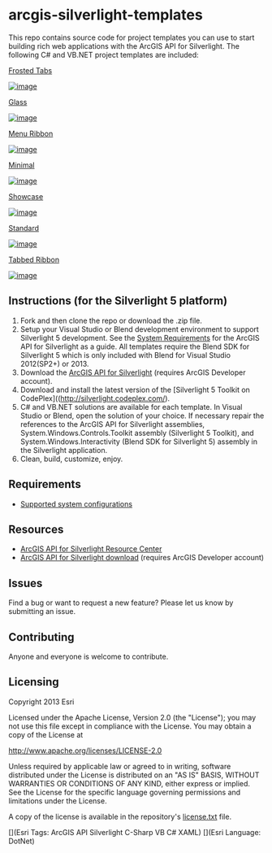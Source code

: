 arcgis-silverlight-templates
============================

This repo contains source code for project templates you can use to start building rich web applications with the ArcGIS API for Silverlight. The following C# and VB.NET project templates are included:

[Frosted Tabs](http://serverapps102.esri.com/SampleGallery/FrostedTabs/Web/)

[![image](https://raw.github.com/Esri/arcgis-templates-silverlight/master/FrostedTabs.png "FrostedTab template")](http://serverapps102.esri.com/SampleGallery/FrostedTabs/Web/)

[Glass](http://serverapps102.esri.com/SampleGallery/Glass/Web/)

[![image](https://raw.github.com/Esri/arcgis-templates-silverlight/master/Glass.png "Glass template")](http://serverapps102.esri.com/SampleGallery/Glass/Web/)

[Menu Ribbon](http://serverapps102.esri.com/SampleGallery/MenuRibbon/Web/)

[![image](https://raw.github.com/Esri/arcgis-templates-silverlight/master/MenuRibbon.png "MenuRibbon template")](http://serverapps102.esri.com/SampleGallery/MenuRibbon/Web/)

[Minimal](http://serverapps102.esri.com/SampleGallery/Minimal/Web/)

[![image](https://raw.github.com/Esri/arcgis-templates-silverlight/master/Minimal.png "Minimal template")](http://serverapps102.esri.com/SampleGallery/Minimal/Web/)

[Showcase](http://serverapps102.esri.com/SampleGallery/Showcase/Web/) 

[![image](https://raw.github.com/Esri/arcgis-templates-silverlight/master/Showcase.png "Showcase template")](http://serverapps102.esri.com/SampleGallery/Showcase/Web/)

[Standard](http://serverapps102.esri.com/SampleGallery/Standard/Web/) 

[![image](https://raw.github.com/Esri/arcgis-templates-silverlight/master/Standard.png "Standard template")](http://serverapps102.esri.com/SampleGallery/Standard/Web/)

[Tabbed Ribbon](http://serverapps102.esri.com/SampleGallery/TabbedRibbon/Web/)

[![image](https://raw.github.com/Esri/arcgis-templates-silverlight/master/TabbedRibbon.png "TabbedRibbon template")](http://serverapps102.esri.com/SampleGallery/TabbedRibbon/Web/)


## Instructions (for the Silverlight 5 platform)

1. Fork and then clone the repo or download the .zip file.
2. Setup your Visual Studio or Blend development environment to support Silverlight 5 development. See the [System Requirements](https://developers.arcgis.com/en/silverlight/guide/system-requirements.htm) for the ArcGIS API for Silverlight as a guide. All templates require the Blend SDK for Silverlight 5 which is only included with Blend for Visual Studio 2012(SP2+) or 2013.
3. Download the [ArcGIS API for Silverlight](https://developers.arcgis.com/en/downloads/) (requires ArcGIS Developer account).
4. Download and install the latest version of the [Silverlight 5 Toolkit on CodePlex]((http://silverlight.codeplex.com/).
5. C# and VB.NET solutions are available for each template. In Visual Studio or Blend, open the solution of your choice. If necessary repair the references to the ArcGIS API for Silverlight assemblies, System.Windows.Controls.Toolkit assembly (Silverlight 5 Toolkit), and System.Windows.Interactivity (Blend SDK for Silverlight 5) assembly in the Silverlight application.
6. Clean, build, customize, enjoy.

## Requirements

* [Supported system configurations](https://developers.arcgis.com/en/silverlight/guide/system-requirements.htm)

## Resources

* [ArcGIS API for Silverlight Resource Center](https://developers.arcgis.com/en/silverlight/)
* [ArcGIS API for Silverlight download](https://developers.arcgis.com/en/downloads/) (requires ArcGIS Developer account)

## Issues

Find a bug or want to request a new feature?  Please let us know by submitting an issue.

## Contributing

Anyone and everyone is welcome to contribute. 

## Licensing
Copyright 2013 Esri

Licensed under the Apache License, Version 2.0 (the "License");
you may not use this file except in compliance with the License.
You may obtain a copy of the License at

   http://www.apache.org/licenses/LICENSE-2.0

Unless required by applicable law or agreed to in writing, software
distributed under the License is distributed on an "AS IS" BASIS,
WITHOUT WARRANTIES OR CONDITIONS OF ANY KIND, either express or implied.
See the License for the specific language governing permissions and
limitations under the License.

A copy of the license is available in the repository's [license.txt]( https://raw.github.com/Esri/arcgis-templates-silverlight/master/license.txt) file.

[](Esri Tags: ArcGIS API Silverlight C-Sharp VB C# XAML)
[](Esri Language: DotNet)
